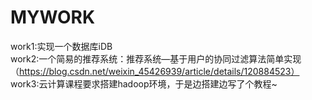 # MYWORK

work1:实现一个数据库iDB  
work2:一个简易的推荐系统：推荐系统—基于用户的协同过滤算法简单实现（https://blog.csdn.net/weixin_45426939/article/details/120884523）
work3:云计算课程要求搭建hadoop环境，于是边搭建边写了个教程~ 
